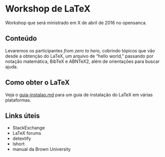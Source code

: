 # Workshop de LaTeX

Workshop que será ministrado em X de abril de 2016 no opensanca.

## Conteúdo

Levaremos os participantes _from zero to hero,_ cobrindo tópicos que vão desde
a obtenção do LaTeX, um arquivo de “hello world,” passando por notação
matemática, BibTeX e ABNTeX2, além de orientações para buscar ajuda.

## Como obter o LaTeX

Veja o [guia-instalao.md](guia-instalacao.md) para um guia de instalação do
LaTeX em várias plataformas.

## Links úteis

- StackExchange
- LaTeX forums
- detextify
- lshort
- manual da Brown University
